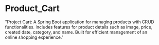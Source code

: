 # Product_Cart
"Project Cart: A Spring Boot application for managing products with CRUD functionalities. Includes features for product details such as image, price, created date, category, and name. Built for efficient management of an online shopping experience."
